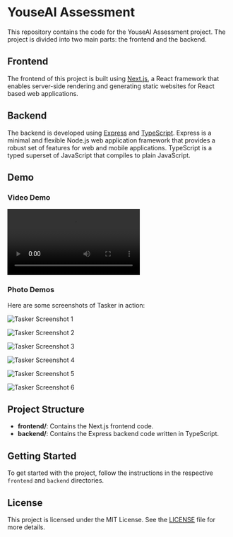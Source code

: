 # YouseAI Assessment

This repository contains the code for the YouseAI Assessment project. The project is divided into two main parts: the frontend and the backend.

## Frontend

The frontend of this project is built using [Next.js](https://nextjs.org/), a React framework that enables server-side rendering and generating static websites for React based web applications.

## Backend

The backend is developed using [Express](https://expressjs.com/) and [TypeScript](https://www.typescriptlang.org/). Express is a minimal and flexible Node.js web application framework that provides a robust set of features for web and mobile applications. TypeScript is a typed superset of JavaScript that compiles to plain JavaScript.

## Demo

### Video Demo

![Demo Video ](https://res.cloudinary.com/dxzniberu/video/upload/v1727019702/viddeo_wfip1a.mp4)

### Photo Demos

Here are some screenshots of Tasker in action:

![Tasker Screenshot 1](https://res.cloudinary.com/dxzniberu/image/upload/v1727005516/Dash1_p9dodx.png)


![Tasker Screenshot 2](https://res.cloudinary.com/dxzniberu/image/upload/v1727005514/Dash2_wqnja7.png)


![Tasker Screenshot 3](https://res.cloudinary.com/dxzniberu/image/upload/v1727005511/Screenshot_11_hszyx4.png)


![Tasker Screenshot 4](https://res.cloudinary.com/dxzniberu/image/upload/v1727005507/Screenshot_15_nbyo2q.png)


![Tasker Screenshot 5](https://res.cloudinary.com/dxzniberu/image/upload/v1727005502/Screenshot_17_g1uxag.png)


![Tasker Screenshot 6](https://res.cloudinary.com/dxzniberu/image/upload/v1727005500/Screenshot_18_q7zlnk.png)


## Project Structure

- **frontend/**: Contains the Next.js frontend code.
- **backend/**: Contains the Express backend code written in TypeScript.

## Getting Started

To get started with the project, follow the instructions in the respective `frontend` and `backend` directories.

## License

This project is licensed under the MIT License. See the [LICENSE](LICENSE) file for more details.

